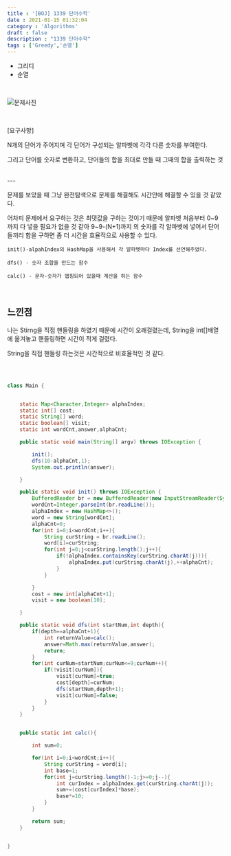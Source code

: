 ```yaml
---
title : '[BOJ] 1339 단어수학'
date : 2021-01-15 01:32:04
category : 'Algorithms'
draft : false
description : "1339 단어수학"
tags : ['Greedy','순열']
---
```



* 그리디
* 순열


<br/>

![문제사진](https://user-images.githubusercontent.com/57346393/104619977-ce0c5380-56d1-11eb-986e-c731286abf7b.png)

<br/>

[요구사항]

N개의 단어가 주어지며 각 단어가 구성되는 알파벳에 각각 다른 숫자를 부여한다.

그리고 단어를 숫자로 변환하고, 단어들의 합을 최대로 만들 때 그때의 합을 출력하는 것

<br/>
---

문제를 보았을 때 그냥 완전탐색으로 문제를 해결해도 시간안에 해결할 수 있을 것 같았다. 

어차피 문제에서 요구하는 것은 최댓값을 구하는 것이기 때문에 알파벳 처음부터 0~9 까지 다 넣을 필요가 없을 것 같아 9~9-(N+1)까지 의 숫자를 각 알파벳에 넣어서 단어들끼리 합을 구하면 좀 더 시간을 효율적으로 사용할 수 있다.

 
`init()-alpahIndex의 HashMap을 사용해서 각 알파벳마다 Index를 선언해주었다.`

`dfs() - 숫자 조합을 만드는 함수`

`calc() - 문자-숫자가 맵핑되어 있을때 계산을 하는 함수`



<br/>

## 느낀점
나는 Stirng을 직접 핸들링을 하였기 때문에 시간이 오래걸렸는데, String을 int[]배열에 옮겨놓고 핸들링하면 시간이 적게 걸렸다. 

String을 직접 핸들링 하는것은 시간적으로 비효율적인 것 같다.

<br/>



```java

class Main {


    static Map<Character,Integer> alphaIndex;
    static int[] cost;
    static String[] word;
    static boolean[] visit;
    static int wordCnt,answer,alphaCnt;

    public static void main(String[] argv) throws IOException {

        init();
        dfs(10-alphaCnt,1);
        System.out.println(answer);

    }

    public static void init() throws IOException {
        BufferedReader br = new BufferedReader(new InputStreamReader(System.in));
        wordCnt=Integer.parseInt(br.readLine());
        alphaIndex = new HashMap<>();
        word = new String[wordCnt];
        alphaCnt=0;
        for(int i=0;i<wordCnt;i++){
            String curString = br.readLine();
            word[i]=curString;
            for(int j=0;j<curString.length();j++){
                if(!alphaIndex.containsKey(curString.charAt(j))){
                    alphaIndex.put(curString.charAt(j),++alphaCnt);
                }
            }

        }
        cost = new int[alphaCnt+1];
        visit = new boolean[10];

    }

    public static void dfs(int startNum,int depth){
        if(depth==alphaCnt+1){
            int returnValue=calc();
            answer=Math.max(returnValue,answer);
            return;
        }
        for(int curNum=startNum;curNum<=9;curNum++){
            if(!visit[curNum]){
                visit[curNum]=true;
                cost[depth]=curNum;
                dfs(startNum,depth+1);
                visit[curNum]=false;
            }
        }
    }


    public static int calc(){

        int sum=0;

        for(int i=0;i<wordCnt;i++){
            String curString = word[i];
            int base=1;
            for(int j=curString.length()-1;j>=0;j--){
                int curIndex = alphaIndex.get(curString.charAt(j));
                sum+=(cost[curIndex]*base);
                base*=10;
            }
        }

        return sum;
    }


}

```



